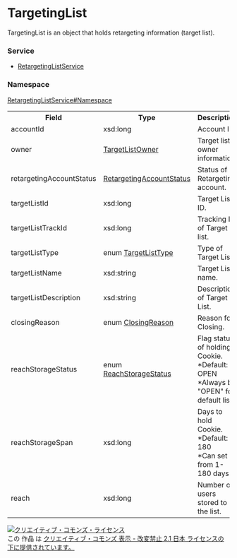 # TargetingList
TargetingList is an object that holds retargeting information (target list).

### Service
+ [RetargetingListService](../../services/RetargetingListService.md)

### Namespace
[RetargetingListService#Namespace](../../services/RetargetingListService.md#namespace)

<table>
 <tr>
  <th>Field</th>
  <th>Type</th>
  <th>Description</th>
  <th>response</th>
  <th>add</th>
  <th>set</th>
  <th>remove</th>
 </tr>
 <tr>
  <td>accountId</td>
  <td>xsd:long</td>
  <td>Account ID.</td>
  <td>yes</td>
  <td>Requirement</td>
  <td>Requirement</td>
  <td>-</td>
 </tr>
 <tr>
  <td>owner</td>
  <td><a href="TargetListOwner.md">TargetListOwner</a></td>
  <td>Target list owner information.</td>
  <td>yes</td>
  <td>-</td>
  <td>-</td>
  <td>-</td>
 </tr>
 <tr>
  <td>retargetingAccountStatus</td>
  <td><a href="RetargetingAccountStatus.md">RetargetingAccountStatus</a></td>
  <td>Status of Retargeting account.</td>
  <td>yes</td>
  <td>-</td>
  <td>-</td>
  <td>-</td>
 </tr>
 <tr>
  <td>targetListId</td>
  <td>xsd:long</a></td>
  <td>Target List ID.</td>
  <td>yes</td>
  <td>-</td>
  <td>Requirement</td>
  <td>-</td>
 </tr>
 <tr>
  <td>targetListTrackId</td>
  <td>xsd:long</a></td>
  <td>Tracking ID of Target list.</td>
  <td>yes</td>
  <td>-</td>
  <td>-</td>
  <td>-</td>
 </tr>
 <tr>
  <td>targetListType</td>
  <td>enum <a href="TargetListType.md">TargetListType</a></td>
  <td>Type of Target List.</td>
  <td>yes</td>
  <td>Requirement</td>
  <td>Requirement</td>
  <td>-</td>
 </tr>
 <tr>
  <td>targetListName</td>
  <td>xsd:string</td>
  <td>Target List name.</td>
  <td>yes</td>
  <td>Requirement</td>
  <td>Optional</td>
  <td>-</td>
 </tr>
 <tr>
  <td>targetListDescription</td>
  <td>xsd:string</td>
  <td>Description of Target List.</td>
  <td>yes</td>
  <td>Optional</td>
  <td>Optional</td>
  <td>-</td>
 </tr>
 <tr>
  <td>closingReason</td>
  <td>enum <a href="ClosingReason.md">ClosingReason</a></td>
  <td>Reason for Closing.</td>
  <td>yes</td>
  <td>Ignore</td>
  <td>Ignore</td>
  <td>-</td>
 </tr>

 <tr>
  <td>reachStorageStatus</td>
  <td>enum <a href="ReachStorageStatus.md">ReachStorageStatus</a></td>
  <td>Flag status of holding Cookie.<br>*Default: OPEN<br>*Always be "OPEN" for default list.</td>
  <td>yes</td>
  <td>Optional<br>*Ignore for LogicalTargetList</td>
  <td>Optional<br>*Ignore for LogicalTargetList</td>
  <td>-</td>
 </tr>
 <tr>
  <td>reachStorageSpan</td>
  <td>xsd:long</a></td>
  <td>Days to hold Cookie.<br>*Default: 180<br>*Can set from 1-180 days</td>
  <td>yes</td>
  <td>-</td>
  <td>Optional<br>*Ignore for LogicalTargetList</td>
  <td>-</td>
 </tr>
 <tr>
  <td>reach</td>
  <td>xsd:long</a></td>
  <td>Number of users stored to the list.</td>
  <td>yes</td>
  <td>-</td>
  <td>-</td>
  <td>-</td>
 </tr>
</table>

<a rel="license" href="http://creativecommons.org/licenses/by-nd/2.1/jp/"><img alt="クリエイティブ・コモンズ・ライセンス" style="border-width:0" src="https://i.creativecommons.org/l/by-nd/2.1/jp/88x31.png" /></a><br />この 作品 は <a rel="license" href="http://creativecommons.org/licenses/by-nd/2.1/jp/">クリエイティブ・コモンズ 表示 - 改変禁止 2.1 日本 ライセンスの下に提供されています。</a>


